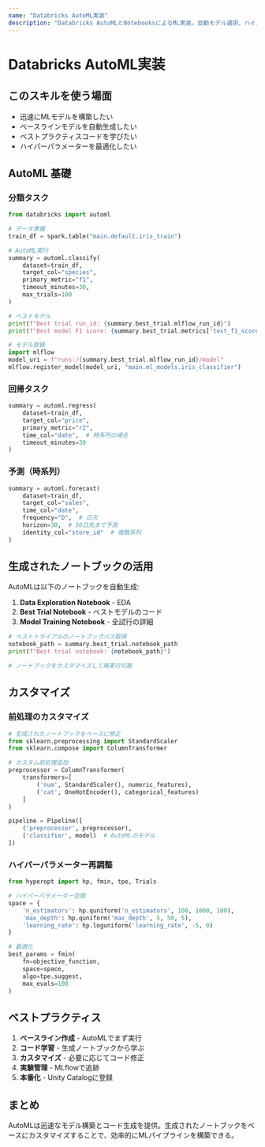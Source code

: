 ```yaml
---
name: "Databricks AutoML実装"
description: "Databricks AutoMLとNotebooksによるML実装。自動モデル選択、ハイパーパラメーターチューニング、コード生成、カスタマイズ"
---
```


# Databricks AutoML実装

## このスキルを使う場面

- 迅速にMLモデルを構築したい
- ベースラインモデルを自動生成したい
- ベストプラクティスコードを学びたい
- ハイパーパラメーターを最適化したい

## AutoML 基礎

### 分類タスク

```python
from databricks import automl

# データ準備
train_df = spark.table("main.default.iris_train")

# AutoML実行
summary = automl.classify(
    dataset=train_df,
    target_col="species",
    primary_metric="f1",
    timeout_minutes=30,
    max_trials=100
)

# ベストモデル
print(f"Best trial run_id: {summary.best_trial.mlflow_run_id}")
print(f"Best model F1 score: {summary.best_trial.metrics['test_f1_score']}")

# モデル登録
import mlflow
model_uri = f"runs:/{summary.best_trial.mlflow_run_id}/model"
mlflow.register_model(model_uri, "main.ml_models.iris_classifier")
```

### 回帰タスク

```python
summary = automl.regress(
    dataset=train_df,
    target_col="price",
    primary_metric="r2",
    time_col="date",  # 時系列の場合
    timeout_minutes=30
)
```

### 予測（時系列）

```python
summary = automl.forecast(
    dataset=train_df,
    target_col="sales",
    time_col="date",
    frequency="D",  # 日次
    horizon=30,  # 30日先まで予測
    identity_col="store_id"  # 複数系列
)
```

## 生成されたノートブックの活用

AutoMLは以下のノートブックを自動生成:

1. **Data Exploration Notebook** - EDA
2. **Best Trial Notebook** - ベストモデルのコード
3. **Model Training Notebook** - 全試行の詳細

```python
# ベストトライアルのノートブックパス取得
notebook_path = summary.best_trial.notebook_path
print(f"Best trial notebook: {notebook_path}")

# ノートブックをカスタマイズして再実行可能
```

## カスタマイズ

### 前処理のカスタマイズ

```python
# 生成されたノートブックをベースに修正
from sklearn.preprocessing import StandardScaler
from sklearn.compose import ColumnTransformer

# カスタム前処理追加
preprocessor = ColumnTransformer(
    transformers=[
        ('num', StandardScaler(), numeric_features),
        ('cat', OneHotEncoder(), categorical_features)
    ]
)

pipeline = Pipeline([
    ('preprocessor', preprocessor),
    ('classifier', model)  # AutoMLのモデル
])
```

### ハイパーパラメーター再調整

```python
from hyperopt import hp, fmin, tpe, Trials

# ハイパーパラメーター空間
space = {
    'n_estimators': hp.quniform('n_estimators', 100, 1000, 100),
    'max_depth': hp.quniform('max_depth', 5, 50, 5),
    'learning_rate': hp.loguniform('learning_rate', -5, 0)
}

# 最適化
best_params = fmin(
    fn=objective_function,
    space=space,
    algo=tpe.suggest,
    max_evals=100
)
```

## ベストプラクティス

1. **ベースライン作成** - AutoMLでまず実行
2. **コード学習** - 生成ノートブックから学ぶ
3. **カスタマイズ** - 必要に応じてコード修正
4. **実験管理** - MLflowで追跡
5. **本番化** - Unity Catalogに登録

## まとめ

AutoMLは迅速なモデル構築とコード生成を提供。生成されたノートブックをベースにカスタマイズすることで、効率的にMLパイプラインを構築できる。
